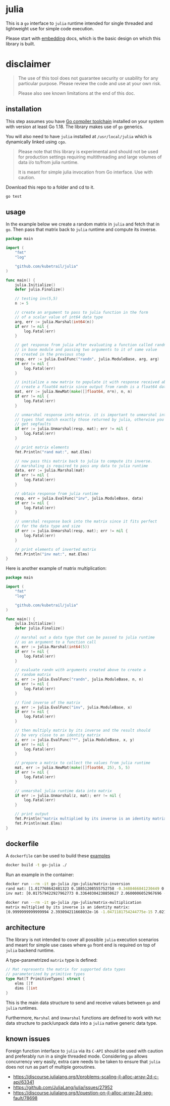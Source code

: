 # julia
This is a `go` interface to `julia` runtime intended for single threaded
and lightweight use for simple code execution.

Please start with [embedding](https://docs.julialang.org/en/v1/manual/embedding/)
docs, which is the basic design on which this library is built.

# disclaimer
> The use of this tool does not guarantee security or usability for any
> particular purpose. Please review the code and use at your own risk.
> 
> Please also see known limitations at the end of this doc.

## installation
This step assumes you have [Go compiler toolchain](https://go.dev/dl/)
installed on your system with version at least Go 1.18. The library
makes use of `go` generics.

You will also need to have `julia` installed at `/usr/local/julia` which
is dynamically linked using `cgo`.

> Please note that this library is experimental and should not be used for
> production settings requiring multithreading and large volumes of data i/o
> to/from julia runtime.
> 
> It is meant for simple julia invocation from Go interface. Use with caution.

Download this repo to a folder and cd to it.
```bash
go test
```

## usage
In the example below we create a random matrix in `julia` and fetch that in `go`.
Then pass that matrix back to `julia` runtime and compute its inverse.
```go
package main

import (
	"fmt"
	"log"

	"github.com/kubetrail/julia"
)

func main() {
	julia.Initialize()
	defer julia.Finalize()

	// testing inv(5,5)
	n := 5

	// create an argument to pass to julia function in the form
	// of a scalar value of int64 data type
	arg, err := julia.Marshal(int64(n))
	if err != nil {
		log.Fatal(err)
	}

	// get response from julia after evaluating a function called randn
	// in base module and passing two arguments to it of same value
	// created in the previous step
	resp, err := julia.EvalFunc("randn", julia.ModuleBase, arg, arg)
	if err != nil {
		log.Fatal(err)
	}

	// initialize a new matrix to populate it with response received above.
	// create a float64 matrix since output from randn is a float64 data type
	mat, err := julia.NewMat(make([]float64, n*n), n, n)
	if err != nil {
		log.Fatal(err)
	}

	// unmarshal response into matrix. it is important to unmarshal into
	// types that match exactly those returned by julia, otherwise you will
	// get segfaults
	if err := julia.Unmarshal(resp, mat); err != nil {
		log.Fatal(err)
	}

	// print matrix elements
	fmt.Println("rand mat:", mat.Elms)

	// now pass this matrix back to julia to compute its inverse.
	// marshaling is required to pass any data to julia runtime
	data, err := julia.Marshal(mat)
	if err != nil {
		log.Fatal(err)
	}

	// obtain response from julia runtime
	resp, err = julia.EvalFunc("inv", julia.ModuleBase, data)
	if err != nil {
		log.Fatal(err)
	}

	// unmrshal response back into the matrix since it fits perfect
	// for the data type and size
	if err := julia.Unmarshal(resp, mat); err != nil {
		log.Fatal(err)
	}

	// print elements of inverted matrix
	fmt.Println("inv mat:", mat.Elms)
}
```

Here is another example of matrix multiplication:
```go
package main

import (
	"fmt"
	"log"

	"github.com/kubetrail/julia"
)

func main() {
	julia.Initialize()
	defer julia.Finalize()

	// marshal out a data type that can be passed to julia runtime
	// as an argument to a function call
	n, err := julia.Marshal(int64(5))
	if err != nil {
		log.Fatal(err)
	}

	// evaluate randn with arguments created above to create a
	// random matrix
	x, err := julia.EvalFunc("randn", julia.ModuleBase, n, n)
	if err != nil {
		log.Fatal(err)
	}

	// find inverse of the matrix
	y, err := julia.EvalFunc("inv", julia.ModuleBase, x)
	if err != nil {
		log.Fatal(err)
	}

	// then multiply matrix by its inverse and the result should
	// be very close to an identity matrix
	z, err := julia.EvalFunc("*", julia.ModuleBase, x, y)
	if err != nil {
		log.Fatal(err)
	}

	// prepare a matrix to collect the values from julia runtime
	mat, err := julia.NewMat(make([]float64, 25), 5, 5)
	if err != nil {
		log.Fatal(err)
	}

	// unmarshal julia runtime data into matrix
	if err := julia.Unmarshal(z, mat); err != nil {
		log.Fatal(err)
	}

	// print output
	fmt.Println("matrix multiplied by its inverse is an identity matrix:")
	fmt.Println(mat.Elms)
}
```
## dockerfile
A `dockerfile` can be used to build these [examples](./examples)
```bash
docker build -t go-julia ./
```

Run an example in the container:
```bash
docker run --rm -it go-julia /go-julia/matrix-inversion
rand mat: [1.017768642481323 0.18851208555752758 -0.3488466841230449 0.4406143439802128 -0.9871042912008214 -2.3784718350906355 -1.8453603181415057 -0.09313474878433725 1.3359835582412696 -0.2341551927011799 0.7564688157590539 0.6625939970160911 1.7330849839849714 -1.0073081834684647 0.9176323073548744 -0.19748061907540335 1.0518872982633893 1.3556630206573586 -0.41537427531113674 1.8618622495593484 -0.08692220378171413 0.15844308568914403 1.961931713197817 -0.9674542403020966 0.6027724685356741]
inv mat: [0.017579422927962773 0.33640304238850627 2.0600006052967696 -0.4904229824862231 -1.4617453088048453 0.7276869478620276 -0.6639410803972795 -2.6019577734205965 1.0419842754172768 1.676332344686367 0.6160516767647928 0.20485388151853834 -0.06754593530676123 0.20961519218300062 0.5437915468222431 0.9668365082102905 0.510424584895026 0.3884752124354898 0.557668509045042 -0.5323606068080747 -0.642116529077303 0.3754996808917087 1.8243608863358483 -0.13181720095132604 -1.6168253384478684]
```

```bash
docker run --rm -it go-julia /go-julia/matrix-multiplication
matrix multiplied by its inverse is an identity matrix:
[0.9999999999999994 2.393094211668032e-16 -1.0471181754244775e-15 7.021075814654354e-16 3.076390399372395e-16 8.757211127093011e-17 0.9999999999999989 2.7294181293716953e-16 3.5320707519199396e-16 -3.2696702378511e-16 1.7145691212372143e-16 5.635048558235537e-17 1 -1.706945437414341e-16 -2.3262142907258317e-17 9.85627416443657e-17 -3.884989330059967e-16 2.2894671093460267e-16 0.9999999999999999 -3.7378253110592907e-16 -1.1418060527744768e-16 9.42406854610802e-16 -2.2780738535360076e-16 -8.110240689058509e-16 1.0000000000000002]
```

## architecture
The library is not intended to cover all possible `julia` execution scenarios and meant for 
simple use cases where `go` front end is required on top of `julia` backend runtime.

A type-parametrized `matrix` type is defined:
```go
// Mat represents the matrix for supported data types
// parameterized by primitive types
type Mat[T PrimitiveTypes] struct {
	elms []T
	dims []int
}
```

This is the main data structure to send and receive values between `go` and `julia` runtimes.

Furthermore, `Marshal` and `Unmarshal` functions are defined to work with `Mat` data
structure to pack/unpack data into a `julia` native generic data type.

## known issues
Foreign function interface to `julia` via its `C-API` should be used with
caution and preferably run in a single threaded mode. Considering `go` allows
concurrency very easily, extra care needs to be taken to ensure that `julia`
does not run as part of multiple goroutines.

* https://discourse.julialang.org/t/problems-scaling-jl-alloc-array-2d-c-api/63341
* https://github.com/JuliaLang/julia/issues/27952
* https://discourse.julialang.org/t/question-on-jl-alloc-array-2d-seg-fault/78698
